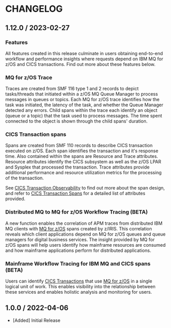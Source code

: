 # CHANGELOG

## 1.12.0 / 2023-02-27

### Features
All features created in this release culminate in users obtaining end-to-end workflow and performance insights where 
requests depend on IBM MQ for z/OS and CICS transactions. Find out more about these features below.

### MQ for z/OS Trace
Traces are created from SMF 116 type 1 and 2 records to depict tasks/threads that initiated within a z/OS MQ Queue Manager
to process messages in queues or topics. Each MQ for z/OS trace identifies how the task was initiated, the latency of 
the task, and whether the Queue Manager detected any errors. Child spans within the trace each identify an object 
(queue or a topic) that the task used to process messages. The time spent connected to the object is shown through the 
child spans' duration.

### CICS Transaction spans
Spans are created from SMF 110 records to describe CICS transaction executed on z/OS. Each span identifies the 
transaction and it's response time. Also contained within the spans are Resource and Trace attributes. Resource attributes 
identify the CICS subsystem as well as the z/OS LPAR and Sysplex that processed the transaction. Trace attributes 
provide additional performance and resource utilization metrics for the processing of the transaction.

See [CICS Transaction Observability](https://public.mainstorconcept.com/home/cics-transaction-observability) to find out
more about the span design, and refer to 
[CICS Transaction Spans](https://public.mainstorconcept.com/home/cics-transaction-spans) for a detailed list of 
attributes provided.

### Distributed MQ to MQ for z/OS Workflow Tracing (BETA)
A new function enables the correlation of APM traces from distributed IBM MQ clients with 
[MQ for z/OS](https://public.mainstorconcept.com/home/ibm-mq-for-z-os-observability) spans created by z/IRIS. This 
correlation reveals which client applications depend on MQ for z/OS queues and queue managers for digital business 
services. The insight provided by MQ for z/OS spans will help users identify how mainframe resources are consumed and 
how mainframe applications perform for distributed applications.

### Mainframe Workflow Tracing for IBM MQ and CICS spans (BETA)
Users can identify [CICS Transactions](https://public.mainstorconcept.com/home/cics-transaction-observability) that use
[MQ for z/OS](https://public.mainstorconcept.com/home/ibm-mq-for-z-os-observability) in a single logical unit of work. 
This enables visibility into the relationship between these services and enables holistic analysis and monitoring for 
users.

## 1.0.0 / 2022-04-06

* [Added] Initial Release


